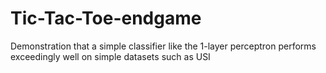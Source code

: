 # Tic-Tac-Toe-endgame
Demonstration that a simple classifier like the 1-layer perceptron performs exceedingly well on simple datasets such as USI
